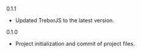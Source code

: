 0.1.1
- Updated TreborJS to the latest version.

0.1.0
- Project initialization and commit of project files.